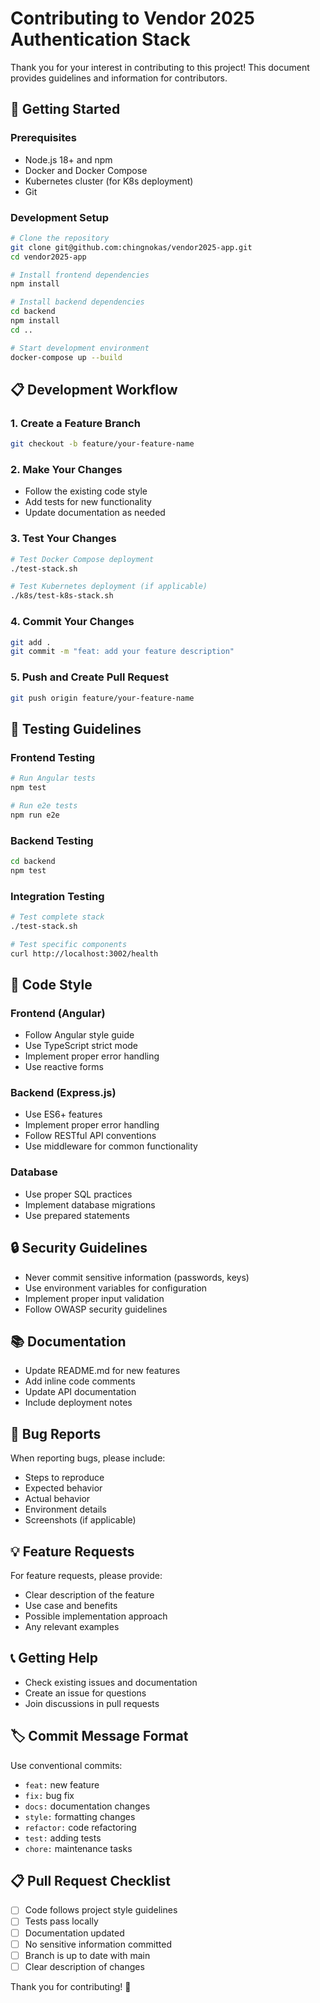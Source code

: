 # Contributing to Vendor 2025 Authentication Stack

Thank you for your interest in contributing to this project! This document provides guidelines and information for contributors.

## 🚀 Getting Started

### Prerequisites
- Node.js 18+ and npm
- Docker and Docker Compose
- Kubernetes cluster (for K8s deployment)
- Git

### Development Setup
```bash
# Clone the repository
git clone git@github.com:chingnokas/vendor2025-app.git
cd vendor2025-app

# Install frontend dependencies
npm install

# Install backend dependencies
cd backend
npm install
cd ..

# Start development environment
docker-compose up --build
```

## 📋 Development Workflow

### 1. Create a Feature Branch
```bash
git checkout -b feature/your-feature-name
```

### 2. Make Your Changes
- Follow the existing code style
- Add tests for new functionality
- Update documentation as needed

### 3. Test Your Changes
```bash
# Test Docker Compose deployment
./test-stack.sh

# Test Kubernetes deployment (if applicable)
./k8s/test-k8s-stack.sh
```

### 4. Commit Your Changes
```bash
git add .
git commit -m "feat: add your feature description"
```

### 5. Push and Create Pull Request
```bash
git push origin feature/your-feature-name
```

## 🧪 Testing Guidelines

### Frontend Testing
```bash
# Run Angular tests
npm test

# Run e2e tests
npm run e2e
```

### Backend Testing
```bash
cd backend
npm test
```

### Integration Testing
```bash
# Test complete stack
./test-stack.sh

# Test specific components
curl http://localhost:3002/health
```

## 📝 Code Style

### Frontend (Angular)
- Follow Angular style guide
- Use TypeScript strict mode
- Implement proper error handling
- Use reactive forms

### Backend (Express.js)
- Use ES6+ features
- Implement proper error handling
- Follow RESTful API conventions
- Use middleware for common functionality

### Database
- Use proper SQL practices
- Implement database migrations
- Use prepared statements

## 🔒 Security Guidelines

- Never commit sensitive information (passwords, keys)
- Use environment variables for configuration
- Implement proper input validation
- Follow OWASP security guidelines

## 📚 Documentation

- Update README.md for new features
- Add inline code comments
- Update API documentation
- Include deployment notes

## 🐛 Bug Reports

When reporting bugs, please include:
- Steps to reproduce
- Expected behavior
- Actual behavior
- Environment details
- Screenshots (if applicable)

## 💡 Feature Requests

For feature requests, please provide:
- Clear description of the feature
- Use case and benefits
- Possible implementation approach
- Any relevant examples

## 📞 Getting Help

- Check existing issues and documentation
- Create an issue for questions
- Join discussions in pull requests

## 🏷️ Commit Message Format

Use conventional commits:
- `feat:` new feature
- `fix:` bug fix
- `docs:` documentation changes
- `style:` formatting changes
- `refactor:` code refactoring
- `test:` adding tests
- `chore:` maintenance tasks

## 📋 Pull Request Checklist

- [ ] Code follows project style guidelines
- [ ] Tests pass locally
- [ ] Documentation updated
- [ ] No sensitive information committed
- [ ] Branch is up to date with main
- [ ] Clear description of changes

Thank you for contributing! 🎉
